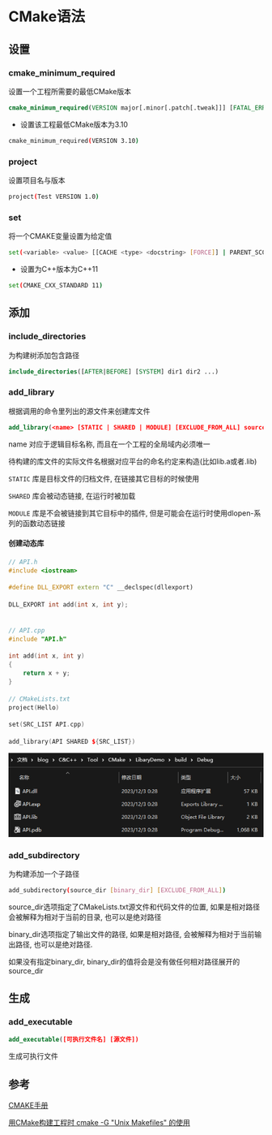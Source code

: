 # CMake语法

## 设置

### cmake_minimum_required

设置一个工程所需要的最低CMake版本

```cmake
cmake_minimum_required(VERSION major[.minor[.patch[.tweak]]] [FATAL_ERROR])
```

- 设置该工程最低CMake版本为3.10

```sh
cmake_minimum_required(VERSION 3.10)
```

### project

设置项目名与版本

```sh
project(Test VERSION 1.0)
```

### set

将一个CMAKE变量设置为给定值

```sh
set(<variable> <value> [[CACHE <type> <docstring> [FORCE]] | PARENT_SCOPE])
```

- 设置为C++版本为C++11

```sh
set(CMAKE_CXX_STANDARD 11)
```

## 添加

### include_directories

为构建树添加包含路径

```cmake
include_directories([AFTER|BEFORE] [SYSTEM] dir1 dir2 ...)
```

### add_library

根据调用的命令里列出的源文件来创建库文件

```cmake
add_library(<name> [STATIC | SHARED | MODULE] [EXCLUDE_FROM_ALL] source1 source2 ... sourceN)
```

name 对应于逻辑目标名称, 而且在一个工程的全局域内必须唯一

待构建的库文件的实际文件名根据对应平台的命名约定来构造(比如lib<name>.a或者<name>.lib)

`STATIC` 库是目标文件的归档文件, 在链接其它目标的时候使用

`SHARED` 库会被动态链接, 在运行时被加载

`MODULE` 库是不会被链接到其它目标中的插件, 但是可能会在运行时使用dlopen-系列的函数动态链接

#### 创建动态库

```c++
// API.h
#include <iostream>

#define DLL_EXPORT extern "C" __declspec(dllexport)

DLL_EXPORT int add(int x, int y);


// API.cpp
#include "API.h"

int add(int x, int y)
{
    return x + y;
}

// CMakeLists.txt
project(Hello)

set(SRC_LIST API.cpp)

add_library(API SHARED ${SRC_LIST})
```

![](https://raw.githubusercontent.com/dmjcb/SelfImgur/main/20231203003301.png)


### add_subdirectory

为构建添加一个子路径

```sh
add_subdirectory(source_dir [binary_dir] [EXCLUDE_FROM_ALL])
```

source_dir选项指定了CMakeLists.txt源文件和代码文件的位置, 如果是相对路径会被解释为相对于当前的目录, 也可以是绝对路径

binary_dir选项指定了输出文件的路径, 如果是相对路径, 会被解释为相对于当前输出路径, 也可以是绝对路径. 

如果没有指定binary_dir, binary_dir的值将会是没有做任何相对路径展开的source_dir

## 生成

### add_executable

```cmake
add_executable([可执行文件名] [源文件])
```

生成可执行文件

## 参考

[CMAKE手册](https://www.zybuluo.com/khan-lau/note/254724)

[用CMake构建工程时 cmake -G "Unix Makefiles" 的使用](https://blog.csdn.net/yangjia_cheng/article/details/111408753)